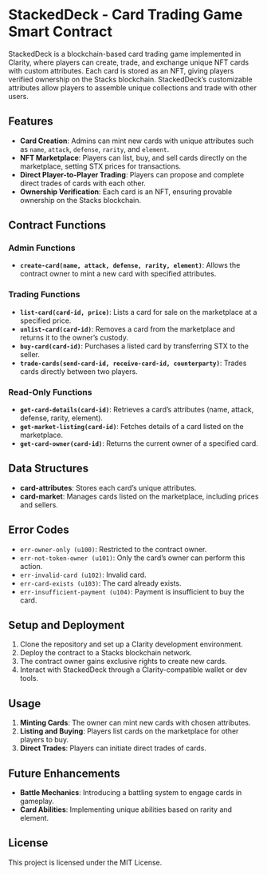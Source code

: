 # StackedDeck - Card Trading Game Smart Contract

StackedDeck is a blockchain-based card trading game implemented in Clarity, where players can create, trade, and exchange unique NFT cards with custom attributes. Each card is stored as an NFT, giving players verified ownership on the Stacks blockchain. StackedDeck’s customizable attributes allow players to assemble unique collections and trade with other users.

## Features

- **Card Creation**: Admins can mint new cards with unique attributes such as `name`, `attack`, `defense`, `rarity`, and `element`.
- **NFT Marketplace**: Players can list, buy, and sell cards directly on the marketplace, setting STX prices for transactions.
- **Direct Player-to-Player Trading**: Players can propose and complete direct trades of cards with each other.
- **Ownership Verification**: Each card is an NFT, ensuring provable ownership on the Stacks blockchain.

## Contract Functions

### Admin Functions
- **`create-card(name, attack, defense, rarity, element)`**: Allows the contract owner to mint a new card with specified attributes.

### Trading Functions
- **`list-card(card-id, price)`**: Lists a card for sale on the marketplace at a specified price.
- **`unlist-card(card-id)`**: Removes a card from the marketplace and returns it to the owner’s custody.
- **`buy-card(card-id)`**: Purchases a listed card by transferring STX to the seller.
- **`trade-cards(send-card-id, receive-card-id, counterparty)`**: Trades cards directly between two players.

### Read-Only Functions
- **`get-card-details(card-id)`**: Retrieves a card’s attributes (name, attack, defense, rarity, element).
- **`get-market-listing(card-id)`**: Fetches details of a card listed on the marketplace.
- **`get-card-owner(card-id)`**: Returns the current owner of a specified card.

## Data Structures

- **card-attributes**: Stores each card’s unique attributes.
- **card-market**: Manages cards listed on the marketplace, including prices and sellers.

## Error Codes

- `err-owner-only (u100)`: Restricted to the contract owner.
- `err-not-token-owner (u101)`: Only the card’s owner can perform this action.
- `err-invalid-card (u102)`: Invalid card.
- `err-card-exists (u103)`: The card already exists.
- `err-insufficient-payment (u104)`: Payment is insufficient to buy the card.

## Setup and Deployment

1. Clone the repository and set up a Clarity development environment.
2. Deploy the contract to a Stacks blockchain network.
3. The contract owner gains exclusive rights to create new cards.
4. Interact with StackedDeck through a Clarity-compatible wallet or dev tools.

## Usage

1. **Minting Cards**: The owner can mint new cards with chosen attributes.
2. **Listing and Buying**: Players list cards on the marketplace for other players to buy.
3. **Direct Trades**: Players can initiate direct trades of cards.

## Future Enhancements

- **Battle Mechanics**: Introducing a battling system to engage cards in gameplay.
- **Card Abilities**: Implementing unique abilities based on rarity and element.
  
## License

This project is licensed under the MIT License.